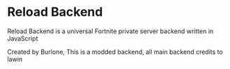 # Reload Backend

Reload Backend is a universal Fortnite private server backend written in JavaScript

Created by Burlone, This is a modded backend, all main backend credits to lawin